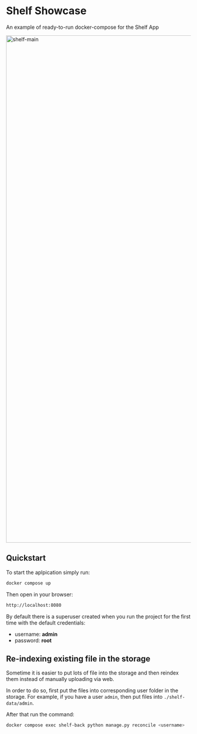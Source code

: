# Shelf Showcase

An example of ready-to-run docker-compose for the Shelf App

<img src="https://i.imgur.com/GJF6meP.png" alt="shelf-main" width="1379" alt="App Preview">

## Quickstart

To start the aplpication simply run:

```bash
docker compose up
```

Then open in your browser:

```bash
http://localhost:8080
```

By default there is a superuser created when you run the project for the first
time with the default credentials:

- username: **admin**
- password: **root**

## Re-indexing existing file in the storage

Sometime it is easier to put lots of file into the storage and then reindex
them instead of manually uploading via web.

In order to do so, first put the files into corresponding user folder in the storage.
For example, if you have a user `admin`, then put files into `./shelf-data/admin`.

After that run the command:

```bash
docker compose exec shelf-back python manage.py reconcile <username>
```
